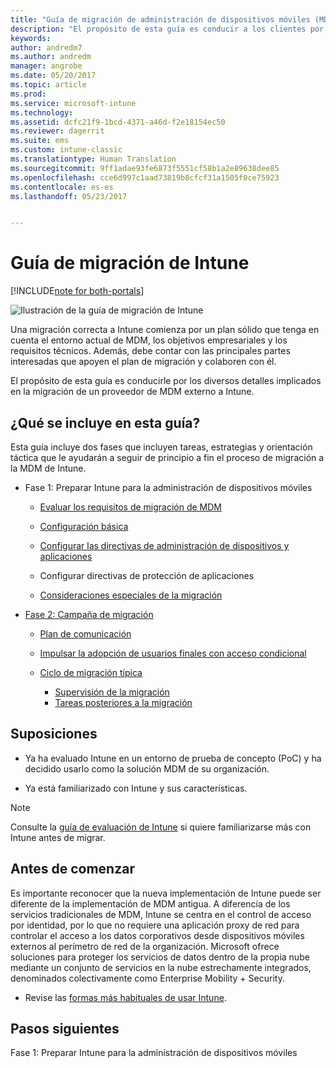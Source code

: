 ```yaml
---
title: "Guía de migración de administración de dispositivos móviles (MDM) de Intune | Microsoft Docs"
description: "El propósito de esta guía es conducir a los clientes por los diversos detalles implicados en la migración de un proveedor de MDM externo a Microsoft Intune."
keywords: 
author: andredm7
ms.author: andredm
manager: angrobe
ms.date: 05/20/2017
ms.topic: article
ms.prod: 
ms.service: microsoft-intune
ms.technology: 
ms.assetid: dcfc21f9-1bcd-4371-a46d-f2e18154ec50
ms.reviewer: dagerrit
ms.suite: ems
ms.custom: intune-classic
ms.translationtype: Human Translation
ms.sourcegitcommit: 9ff1adae93fe6873f5551cf58b1a2e89638dee85
ms.openlocfilehash: cce6d997c1aad73819b8cfcf31a1505f0ce75923
ms.contentlocale: es-es
ms.lasthandoff: 05/23/2017


---
```


# <a name="intune-migration-guide"></a>Guía de migración de Intune

[!INCLUDE[note for both-portals](../includes/note-for-both-portals.md)]

![Ilustración de la guía de migración de Intune](../media/MDM-migration-guide-art.PNG)

Una migración correcta a Intune comienza por un plan sólido que tenga en cuenta el entorno actual de MDM, los objetivos empresariales y los requisitos técnicos. Además, debe contar con las principales partes interesadas que apoyen el plan de migración y colaboren con él.

El propósito de esta guía es conducirle por los diversos detalles implicados en la migración de un proveedor de MDM externo a Intune.

## <a name="whats-included-in-this-guide"></a>¿Qué se incluye en esta guía?

Esta guía incluye dos fases que incluyen tareas, estrategias y orientación táctica que le ayudarán a seguir de principio a fin el proceso de migración a la MDM de Intune.

-   Fase 1: Preparar Intune para la administración de dispositivos móviles

    -   [Evaluar los requisitos de migración de MDM](/intune-classic/plan-design/migration-phase1-prepare-intune-for-mobile-device-management#assess-mdm-requirements)

    -   [Configuración básica](/intune-classic/plan-design/migration-phase1-basic-setup)

    -   [Configurar las directivas de administración de dispositivos y aplicaciones](/intune-classic/plan-design/migration-phase1-configure-device-and-app-management-policies)

    -   Configurar directivas de protección de aplicaciones

    -   [Consideraciones especiales de la migración](/intune-classic/plan-design/migration-phase1-special-migration-considerations)

-   [Fase 2: Campaña de migración](/intune-classic/plan-design/migration-phase2-migration-campaign)

    -   [Plan de comunicación](/intune-classic/plan-design/migration-phase2-communication-plan)

    -   [Impulsar la adopción de usuarios finales con acceso condicional](/intune-classic/plan-design/migration-phase2-drive-end-user-adoption-with-conditional-access)
    
    -   [Ciclo de migración típica](/intune-classic/plan-design/migration-phase2-typical-migration-cycle)
        -   [Supervisión de la migración](/intune-classic/plan-design/migration-phase2-typical-migration-cycle#monitoring-migration)
        -   [Tareas posteriores a la migración](/intune-classic/plan-design/migration-phase2-typical-migration-cycle#post-migration)

## <a name="assumptions"></a>Suposiciones

-   Ya ha evaluado Intune en un entorno de prueba de concepto (PoC) y ha decidido usarlo como la solución MDM de su organización.

-   Ya está familiarizado con Intune y sus características. 

> [!NOTE]
> Consulte la [guía de evaluación de Intune](/intune-classic/understand-explore/sign-up-for-30-day-trial-microsoft-intune) si quiere familiarizarse más con Intune antes de migrar.

## <a name="before-you-begin"></a>Antes de comenzar

Es importante reconocer que la nueva implementación de Intune puede ser diferente de la implementación de MDM antigua. A diferencia de los servicios tradicionales de MDM, Intune se centra en el control de acceso por identidad, por lo que no requiere una aplicación proxy de red para controlar el acceso a los datos corporativos desde dispositivos móviles externos al perímetro de red de la organización. Microsoft ofrece soluciones para proteger los servicios de datos dentro de la propia nube mediante un conjunto de servicios en la nube estrechamente integrados, denominados colectivamente como Enterprise Mobility + Security.

-   Revise las [formas más habituales de usar Intune](/intune-classic/plan-design/migration-phase1-prepare-intune-for-mobile-device-management#assess-mdm-requirements).

## <a name="next-steps"></a>Pasos siguientes

Fase 1: Preparar Intune para la administración de dispositivos móviles

